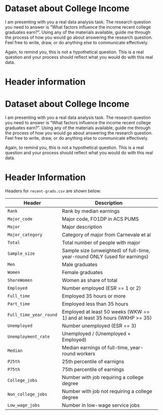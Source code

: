 # Dataset about College Income

I am presenting with you a real data analysis task. The research question you need to answer is “What factors influence the income recent college graduates earn?”. 
Using any of the materials available, guide me through the process of how you would go about answering the research question. Feel free to write, draw, or do anything else to communicate effectively.  

Again, to remind you, this is not a hypothetical question. This is a real question and your process should reflect what you would do with this real data. 

# Header information 
# Dataset about College Income

I am presenting with you a real data analysis task. The research question you need to answer is “What factors influence the income recent college graduates earn?”. 
Using any of the materials available, guide me through the process of how you would go about answering the research question. Feel free to write, draw, or do anything else to communicate effectively.  

Again, to remind you, this is not a hypothetical question. This is a real question and your process should reflect what you would do with this real data. 

# Header Information 
Headers for `recent-grads.csv` are shown below:

Header | Description
---|---------
`Rank` | Rank by median earnings
`Major_code` | Major code, FO1DP in ACS PUMS
`Major` | Major description
`Major_category` | Category of major from Carnevale et al
`Total` | Total number of people with major
`Sample_size` | Sample size (unweighted) of full-time, year-round ONLY (used for earnings)
`Men` | Male graduates
`Women` | Female graduates
`ShareWomen` | Women as share of total
`Employed` | Number employed (ESR == 1 or 2)
`Full_time` | Employed 35 hours or more
`Part_time` | Employed less than 35 hours
`Full_time_year_round` | Employed at least 50 weeks (WKW == 1) and at least 35 hours (WKHP >= 35)
`Unemployed` | Number unemployed (ESR == 3)
`Unemployment_rate` | Unemployed / (Unemployed + Employed)
`Median` | Median earnings of full-time, year-round workers
`P25th` | 25th percentile of earnigns
`P75th` | 75th percentile of earnings
`College_jobs` | Number with job requiring a college degree
`Non_college_jobs` | Number with job not requiring a college degree
`Low_wage_jobs` | Number in low-wage service jobs